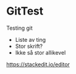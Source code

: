 # GitTest
Testing git

- Liste av ting
- Stor skrift?
- Ikke så stor allikevel

https://stackedit.io/editor
